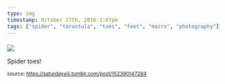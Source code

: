 ```yaml
---
type: img
timestamp: October 27th, 2016 1:07pm
tags: ["spider", "tarantula", "toes", "feet", "macro", "photography"]
---
```

####
<img src="https://saturdayxiii.github.io/media/152390147284.jpg"/>
                                                                                          
Spider toes!
 
                                    
                
                
                
                
                                
<small>source: https://saturdayxiii.tumblr.com/post/152390147284</small>
